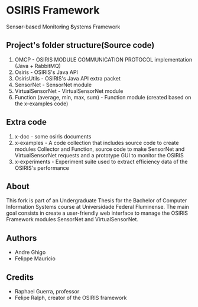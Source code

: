OSIRIS Framework
======

Sens<b>o</b>r-ba<b>s</b>ed Mon<b>i</b>to<b>ri</b>ng <b>S</b>ystems Framework 


## Project's folder structure(Source code) 

1. OMCP - OSIRIS MODULE COMMUNICATION PROTOCOL implementation (Java + RabbitMQ)
1. Osiris - OSIRIS's Java API
1. OsirisUtils -  OSIRIS's Java API extra packet
1. SensorNet - SensorNet module
1. VirtualSensorNet - VirtualSensorNet module
1. Function (average, min, max, sum) - Function module (created based on the x-examples code)

## Extra code
1. x-doc - some osiris documents
1. x-examples -	A code collection that includes source code to create modules Collector and Function, source code to make SensorNet and VirtualSensorNet requests and a prototype GUI to monitor the OSIRIS
1. x-experiments - Experiment suite used to extract efficiency data of the OSIRIS's performance

## About
This fork is part of an Undergraduate Thesis for the Bachelor of Computer Information Systems course at Universidade Federal Fluminense.
The main goal consists in create a user-friendly web interface to manage the OSIRIS Framework modules SensorNet and VirtualSensorNet.

## Authors
* Andre Ghigo
* Felippe Mauricio

## Credits
* Raphael Guerra, professor
* Felipe Ralph, creator of the OSIRIS framework
